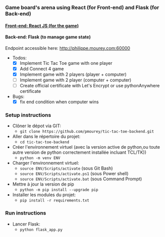 ### Game board's arena using React (for Front-end) and Flask (for Back-end)

#### [Front-end: React JS (for the game)](https://github.com/pmourey/board-games-frontend)
#### Back-end: Flask (to manage game state)

Endpoint accessible here: http://philippe.mourey.com:60000

- Todos:
  - [x] Implement Tic Tac Toe game with one player
  - [x] Add Connect 4 game
  - [x] Implement game with 2 players (player + computer)
  - [ ] Implement game with 2 player (computer + computer)
  - [ ] Create official certificate with Let's Encrypt or use pythonAnywhere certificate

- Bugs:
  - [x] fix end condition when computer wins

### Setup instructions
  - Clôner le dépot via GIT:
    - `git clone https://github.com/pmourey/tic-tac-toe-backend.git`
  - Aller dans le répertoire du projet:
    - `cd tic-tac-toe-backend`
  - Créer l'environnement virtuel (avec la version active de python,ou toute autre version de python correctement installée incluant TCL/TK))
    - `python -m venv ENV`
  - Charger l'environnement virtuel:
    - `source ENV/Scripts/activate` (sous Git Bash)
    - `source ENV/Scripts/activate.ps1` (sous Power shell)
    - `source ENV/Scripts/activate.bat` (sous Command Prompt)
  - Mettre à jour la version de pip
    - `python -m pip install --upgrade pip`
  - Installer les modules du projet:
    - `pip install -r requirements.txt`

### Run instructions
- Lancer Flask:
  - `python flask_app.py`
    
